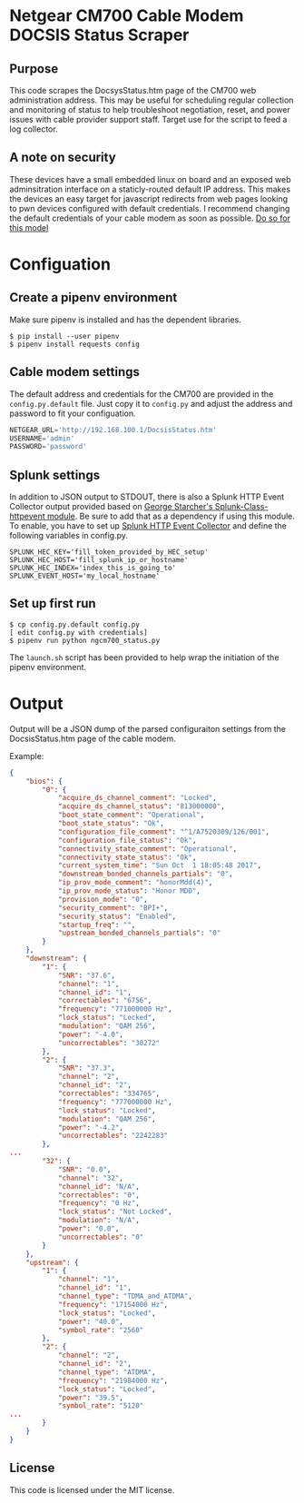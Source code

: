 # Netgear CM700 Cable Modem DOCSIS Status Scraper
## Purpose
This code scrapes the DocsysStatus.htm page of the CM700 web administration address. This may be useful for scheduling regular collection and monitoring of status to help troubleshoot negotiation, reset, and power issues with cable provider support staff. Target use for the script to feed a log collector.

## A note on security
These devices have a small embedded linux on board and an exposed web adminsitration interface on a staticly-routed default IP address. This makes the devices an easy target for javascript redirects from web pages looking to pwn devices configured with default credentials. I recommend changing the default credentials of your cable modem as soon as possible. [Do so for this model](http://admin:password@192.168.100.1/SetPassword.htm "Reset CM700 Password")

# Configuation

## Create a pipenv environment
Make sure pipenv is installed and has the dependent libraries.

```shell
$ pip install --user pipenv
$ pipenv install requests config
```

## Cable modem settings
The default address and credentials for the CM700 are provided in the `config.py.default` file. Just copy it to `config.py` and adjust the address and password to fit your configuation.
```python
NETGEAR_URL='http://192.168.100.1/DocsisStatus.htm'
USERNAME='admin'
PASSWORD='password'
```

## Splunk settings
In addition to JSON output to STDOUT, there is also a Splunk HTTP Event Collector output provided based on [George Starcher's Splunk-Class-httpevent module](https://github.com/georgestarcher/Splunk-Class-httpevent.git). Be sure to add that as a dependency if using this module. To enable, you have to set up [Splunk HTTP Event Collector](http://docs.splunk.com/Documentation/Splunk/latest/Data/AboutHEC) and define the following variables in config.py.
```
SPLUNK_HEC_KEY='fill_token_provided_by_HEC_setup'
SPLUNK_HEC_HOST='fill_splunk_ip_or_hostname'
SPLUNK_HEC_INDEX='index_this_is_going_to'
SPLUNK_EVENT_HOST='my_local_hostname'
```

## Set up first run
```shell
$ cp config.py.default config.py
[ edit config.py with credentials]
$ pipenv run python ngcm700_status.py
```

The `launch.sh` script has been provided to help wrap the initiation of the pipenv environment. 

# Output
Output will be a JSON dump of the parsed configuraiton settings from the DocsisStatus.htm page of the cable modem. 

Example:
```json
{
    "bios": {
        "0": {
            "acquire_ds_channel_comment": "Locked", 
            "acquire_ds_channel_status": "813000000", 
            "boot_state_comment": "Operational", 
            "boot_state_status": "Ok", 
            "configuration_file_comment": "^1/A7520309/126/001", 
            "configuration_file_status": "Ok", 
            "connectivity_state_comment": "Operational", 
            "connectivity_state_status": "Ok", 
            "current_system_time": "Sun Oct  1 18:05:48 2017", 
            "downstream_bonded_channels_partials": "0", 
            "ip_prov_mode_comment": "honorMdd(4)", 
            "ip_prov_mode_status": "Honor MDD", 
            "provision_mode": "0", 
            "security_comment": "BPI+", 
            "security_status": "Enabled", 
            "startup_freq": "", 
            "upstream_bonded_channels_partials": "0"
        }
    }, 
    "downstream": {
        "1": {
            "SNR": "37.6", 
            "channel": "1", 
            "channel_id": "1", 
            "correctables": "6756", 
            "frequency": "771000000 Hz", 
            "lock_status": "Locked", 
            "modulation": "QAM 256", 
            "power": "-4.0", 
            "uncorrectables": "30272"
        }, 
        "2": {
            "SNR": "37.3", 
            "channel": "2", 
            "channel_id": "2", 
            "correctables": "334765", 
            "frequency": "777000000 Hz", 
            "lock_status": "Locked", 
            "modulation": "QAM 256", 
            "power": "-4.2", 
            "uncorrectables": "2242283"
        }, 
...
        "32": {
            "SNR": "0.0", 
            "channel": "32", 
            "channel_id": "N/A", 
            "correctables": "0", 
            "frequency": "0 Hz", 
            "lock_status": "Not Locked", 
            "modulation": "N/A", 
            "power": "0.0", 
            "uncorrectables": "0"
        }
    }, 
    "upstream": {
        "1": {
            "channel": "1", 
            "channel_id": "1", 
            "channel_type": "TDMA_and_ATDMA", 
            "frequency": "17154000 Hz", 
            "lock_status": "Locked", 
            "power": "40.0", 
            "symbol_rate": "2560"
        }, 
        "2": {
            "channel": "2", 
            "channel_id": "2", 
            "channel_type": "ATDMA", 
            "frequency": "21984000 Hz", 
            "lock_status": "Locked", 
            "power": "39.5", 
            "symbol_rate": "5120"
...
        }
    }
}

```

## License
This code is licensed under the MIT license.
